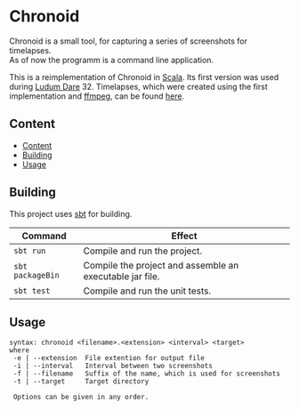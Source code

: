 # Chronoid

Chronoid is a small tool, for capturing a series of screenshots for timelapses.  
As of now the programm is a command line application.

This is a reimplementation of Chronoid in [Scala](http://www.scala-lang.org/). 
Its first version was used during [Ludum Dare](http://ludumdare.com/compo/) 32.
Timelapses, which were created using the first implementation and [ffmpeg](https://ffmpeg.org/), 
can be found [here](https://www.youtube.com/playlist?list=PL0AsE1_PyxNFTE7ABEH2vosiW4yMXz3IO).

## Content

- [Content](#content)
- [Building](#building)
- [Usage](#usage)

## Building

This project uses [sbt](http://www.scala-sbt.org/) for building.

|  Command         | Effect                                                   |
|------------------|----------------------------------------------------------|
| `sbt run`        | Compile and run the project.                             |
| `sbt packageBin` | Compile the project and assemble an executable jar file. |
| `sbt test`       | Compile and run the unit tests.                          |

## Usage

```
syntax: chronoid <filename>.<extension> <interval> <target>
where
 -e | --extension  File extention for output file
 -i | --interval   Interval between two screenshots
 -f | --filename   Suffix of the name, which is used for screenshots
 -t | --target     Target directory

 Options can be given in any order.
```
